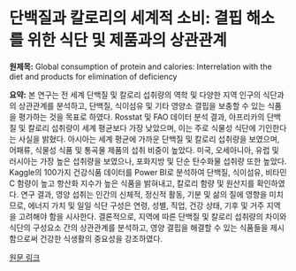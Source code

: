 # 단백질과 칼로리의 세계적 소비: 결핍 해소를 위한 식단 및 제품과의 상관관계

**원제목:** Global consumption of protein and calories: Interrelation with the diet and products for elimination of deficiency

**요약:** 본 연구는 전 세계 단백질 및 칼로리 섭취량의 역학 및 다양한 지역 인구의 식단과의 상관관계를 분석하고, 단백질, 식이섬유 및 기타 영양소 결핍을 보충할 수 있는 식품을 평가하는 것을 목표로 하였다. Rosstat 및 FAO 데이터 분석 결과, 아프리카의 단백질 및 칼로리 섭취량이 세계 평균보다 가장 낮았으며, 이는 주로 식물성 식단에 기인한다는 사실을 밝혔다. 아시아는 세계 평균에 가까운 단백질 및 칼로리 섭취량을 보였으며, 어패류, 식물성 식품 및 통곡물 제품의 섭취 비중이 높았다. 미국, 오세아니아, 유럽 및 러시아는 가장 높은 섭취량을 보였으나, 포화지방 및 단순 탄수화물 섭취량 또한 높았다. Kaggle의 100가지 건강식품 데이터를 Power BI로 분석하여 단백질, 식이섬유, 비타민 C 함량이 높고 항산화 지수가 높은 식품을 밝혀내고, 칼로리 함량 및 원산지를 확인하였다. 연구 결과, 영양 섭취는 인간의 신체적, 정신적 활동, 기분 및 삶의 질에 영향을 미치므로, 에너지 가치 및 일일 식단 구성은 연령, 성별, 직업, 건강 상태, 기후 및 거주 지역을 고려해야 함을 시사한다.  결론적으로, 지역에 따른 단백질 및 칼로리 섭취량의 차이와 식단의 구성요소 간의 상관관계를 분석하고, 영양 결핍을 해결할 수 있는 식품들을 제시함으로써 건강한 식생활의 중요성을 강조하였다.

[원문 링크](https://www.fsjour.com/jour/article/view/764)
